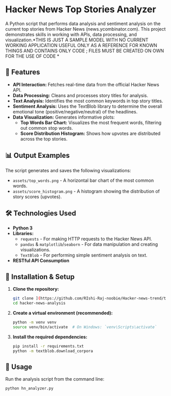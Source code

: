 # Hacker News Top Stories Analyzer

A Python script that performs data analysis and sentiment analysis on the current top stories from Hacker News (news.ycombinator.com). This project demonstrates skills in working with APIs, data processing, and visualization.*THIS IS JUST A SAMPLE MODEL WITH NO CURRENT WORKING APPLICATION USEFUL ONLY AS A REFERENCE FOR KNOWN THINGS AND CONTAINS ONLY CODE ; FILES MUST BE CREATED ON OWN FOR THE USE OF CODE *

## 🚀 Features

*   **API Interaction:** Fetches real-time data from the official Hacker News API.
*   **Data Processing:** Cleans and processes story titles for analysis.
*   **Text Analysis:** Identifies the most common keywords in top story titles.
*   **Sentiment Analysis:** Uses the TextBlob library to determine the overall emotional tone (positive/negative/neutral) of the headlines.
*   **Data Visualization:** Generates informative plots:
    *   **Top Words Bar Chart:** Visualizes the most frequent words, filtering out common stop words.
    *   **Score Distribution Histogram:** Shows how upvotes are distributed across the top stories.

## 📊 Output Examples

The script generates and saves the following visualizations:
*   `assets/top_words.png` - A horizontal bar chart of the most common words.
*   `assets/score_histogram.png` - A histogram showing the distribution of story scores (upvotes).

## 🛠️ Technologies Used

*   **Python 3**
*   **Libraries:**
    *   `requests` - For making HTTP requests to the Hacker News API.
    *   `pandas` & `matplotlib`/`seaborn` - For data manipulation and creating visualizations.
    *   `TextBlob` - For performing simple sentiment analysis on text.
*   **RESTful API Consumption**

## 🔧 Installation & Setup

1.  **Clone the repository:**
    ```bash
    git clone ](https://github.com/RIshi-Raj-noobie/Hacker-news-trend/tree/main)
    cd hacker-news-analysis
    ```

2.  **Create a virtual environment (recommended):**
    ```bash
    python -m venv venv
    source venv/bin/activate  # On Windows: `venv\Scripts\activate`
    ```

3.  **Install the required dependencies:**
    ```bash
    pip install -r requirements.txt
    python -m textblob.download_corpora
    ```

## 🚀 Usage

Run the analysis script from the command line:

```bash
python hn_analyzer.py
